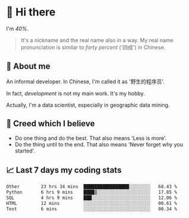 # 👋 Hi there

I'm *40%*.

> It's a nickname and the real name also in a way.
> My real name pronunciation is similar to *forty percent* ('四成') in Chinese.

## :speech_balloon: About me

An informal developer. In Chinese, I'm called it as '野生的程序员'.

In fact, _development_ is not my main work. It's my hobby.

Actually, I'm a data scientist, especially in geographic data mining.

## :see_no_evil: Creed which I believe

- Do one thing and do the best. That also means 'Less is more'.
- Do the thing until to the end. That also means 'Never forget why you started'.

## :chart_with_upwards_trend: Last 7 days my coding stats

<!--START_SECTION:waka-->

```txt
Other        23 hrs 34 mins  █████████████████░░░░░░░░   68.43 %
Python       6 hrs 9 mins    ████▒░░░░░░░░░░░░░░░░░░░░   17.85 %
SQL          4 hrs 9 mins    ███░░░░░░░░░░░░░░░░░░░░░░   12.06 %
HTML         12 mins         ░░░░░░░░░░░░░░░░░░░░░░░░░   00.61 %
Text         6 mins          ░░░░░░░░░░░░░░░░░░░░░░░░░   00.34 %
```

<!--END_SECTION:waka-->
